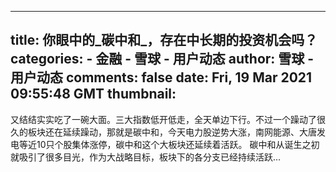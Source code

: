
---
title: 你眼中的_碳中和_，存在中长期的投资机会吗？
categories: 
    - 金融
    - 雪球 - 用户动态
author: 雪球 - 用户动态
comments: false
date: Fri, 19 Mar 2021 09:55:48 GMT
thumbnail: 
---

<div>   
又结结实实吃了一碗大面。三大指数低开低走，全天单边下行。不过一个躁动了很久的板块还在延续躁动，那就是碳中和，今天电力股逆势大涨，南网能源、大唐发电等近10只个股集体涨停，碳中和这个大板块还延续着活跃。 碳中和从诞生之初就吸引了很多目光，作为大战略目标，板块下的各分支已经持续活跃...  
</div>
            